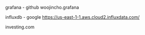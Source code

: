 grafana - github
woojincho.grafana

influxdb - google 
https://us-east-1-1.aws.cloud2.influxdata.com/

investing.com
